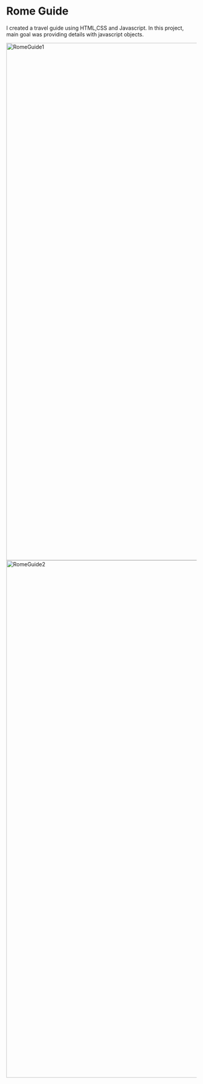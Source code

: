 # Rome Guide

I created a travel guide using HTML,CSS and Javascript. In this project, main goal was providing details with javascript objects. 

<img width="1367" alt="RomeGuide1" src="https://user-images.githubusercontent.com/98915729/216619966-2ffe01aa-afee-4a04-bf1e-78e171bb7b7f.png">
<img width="1367" alt="RomeGuide2" src="https://user-images.githubusercontent.com/98915729/216619982-5729f8d0-00f0-4217-9489-af968911f204.png">
